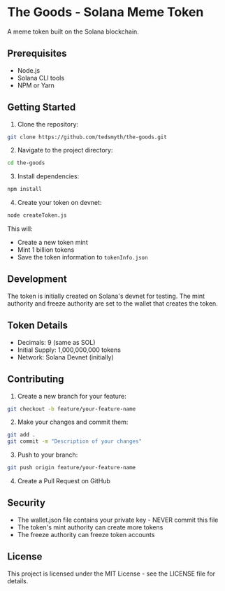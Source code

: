 # The Goods - Solana Meme Token

A meme token built on the Solana blockchain.

## Prerequisites

- Node.js
- Solana CLI tools
- NPM or Yarn

## Getting Started

1. Clone the repository:
```bash
git clone https://github.com/tedsmyth/the-goods.git
```

2. Navigate to the project directory:
```bash
cd the-goods
```

3. Install dependencies:
```bash
npm install
```

4. Create your token on devnet:
```bash
node createToken.js
```

This will:
- Create a new token mint
- Mint 1 billion tokens
- Save the token information to `tokenInfo.json`

## Development

The token is initially created on Solana's devnet for testing. The mint authority and freeze authority are set to the wallet that creates the token.

## Token Details

- Decimals: 9 (same as SOL)
- Initial Supply: 1,000,000,000 tokens
- Network: Solana Devnet (initially)

## Contributing

1. Create a new branch for your feature:
```bash
git checkout -b feature/your-feature-name
```

2. Make your changes and commit them:
```bash
git add .
git commit -m "Description of your changes"
```

3. Push to your branch:
```bash
git push origin feature/your-feature-name
```

4. Create a Pull Request on GitHub

## Security

- The wallet.json file contains your private key - NEVER commit this file
- The token's mint authority can create more tokens
- The freeze authority can freeze token accounts

## License

This project is licensed under the MIT License - see the LICENSE file for details. 
